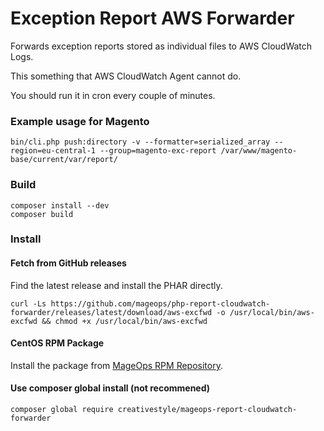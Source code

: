 Exception Report AWS Forwarder
===============================

Forwards exception reports stored as individual files to AWS CloudWatch Logs.

This something that AWS CloudWatch Agent cannot do.

You should run it in cron every couple of minutes.

### Example usage for Magento

```
bin/cli.php push:directory -v --formatter=serialized_array --region=eu-central-1 --group=magento-exc-report /var/www/magento-base/current/var/report/  
```

### Build

```
composer install --dev
composer build
```

### Install

#### Fetch from GitHub releases

Find the latest release and install the PHAR directly.

```shell
curl -Ls https://github.com/mageops/php-report-cloudwatch-forwarder/releases/latest/download/aws-excfwd -o /usr/local/bin/aws-excfwd && chmod +x /usr/local/bin/aws-excfwd
```


#### CentOS RPM Package

Install the package from [MageOps RPM Repository](https://mageops.github.io/rpm/).


#### Use composer global install (not recommened)

```shell
composer global require creativestyle/mageops-report-cloudwatch-forwarder
```
